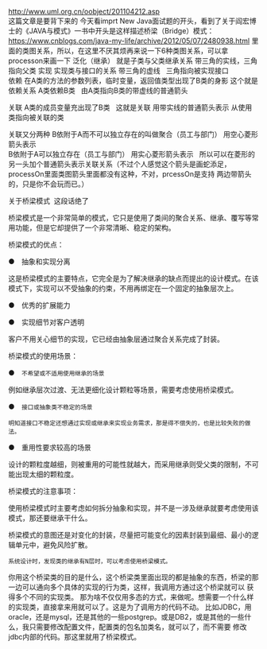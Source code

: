 http://www.uml.org.cn/oobject/201104212.asp  
这篇文章是要背下来的
今天看imprt New Java面试题的开头，看到了关于阎宏博士的《JAVA与模式》一书中开头是这样描述桥梁（Bridge）模式：
https://www.cnblogs.com/java-my-life/archive/2012/05/07/2480938.html
里面的类图关系，所以，在这里不厌其烦再来说一下6种类图关系，可以拿processon来画一下
泛化（继承）  就是子类与父类继承关系  带三角的实线，三角指向父类
实现 实现类与接口的关系 带三角的虚线   三角指向被实现接口
<br/>
依赖  在A类的方法的参数列表，临时变量，返回值类型出现了B类的身影  这个就是依赖关系 A类依赖B类   由A类指向B类的带虚线的普通箭头

关联 A类的成员变量充出现了B类   这就是关联  用带实线的普通箭头表示 从使用类指向被关联的类

关联又分两种  B依附于A而不可以独立存在的叫做聚合（员工与部门）  用空心菱形箭头表示   
B依附于A可以独立存在（员工与部门） 用实心菱形箭头表示   
所以可以在菱形的另一头加个普通箭头表示关联关系（不过个人感觉这个箭头是画蛇添足，processOn里面类图箭头里面都没有这种，不对，prcessOn是支持
两边带箭头的，只是你不会玩而已。）


关于桥梁模式  这段话绝了

桥梁模式是一个非常简单的模式，它只是使用了类间的聚合关系、继承、覆写等常用功能，但是它却提供了一个非常清晰、稳定的架构。

 

桥梁模式的优点：

●　抽象和实现分离

这是桥梁模式的主要特点，它完全是为了解决继承的缺点而提出的设计模式。在该模式下，实现可以不受抽象的约束，不用再绑定在一个固定的抽象层次上。

●　优秀的扩展能力

 

●　实现细节对客户透明

客户不用关心细节的实现，它已经由抽象层通过聚合关系完成了封装。

 

桥梁模式的使用场景：

●　`不希望或不适用使用继承的场景`

例如继承层次过渡、无法更细化设计颗粒等场景，需要考虑使用桥梁模式。

●　`接口或抽象类不稳定的场景`

`明知道接口不稳定还想通过实现或继承来实现业务需求，那是得不偿失的，也是比较失败的做法。`

●　重用性要求较高的场景

设计的颗粒度越细，则被重用的可能性就越大，而采用继承则受父类的限制，不可能出现太细的颗粒度。

 

桥梁模式的注意事项：

使用桥梁模式时主要考虑如何拆分抽象和实现，并不是一涉及继承就要考虑使用该模式，那还要继承干什么。

桥梁模式的意图还是对变化的封装，尽量把可能变化的因素封装到最细、最小的逻辑单元中，避免风险扩散。

`系统设计时，发现类的继承有N层时，可以考虑使用桥梁模式。`

你用这个桥梁类的目的是什么，这个桥梁类里面出现的都是抽象的东西，桥梁的那一边可以通向多个具体的实现的行为类，这样，我调用方通过这个桥梁就可以
获得多个不同的实现类。
那为啥不仅仅用多态的方式，来做呢。想需要一个什么样的实现类，直接拿来用就可以了。这是为了调用方的代码不动。
比如JDBC，用oracle，还是mysql，还是其他的一些postgrep。或是DB2，或是其他的一些什么，我只需要修改配置文件，配置类的包名加类名，就可以了，而不需要
修改jdbc内部的代码。那这里就用了桥梁模式。















